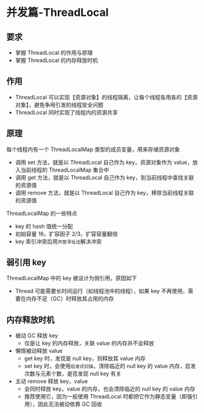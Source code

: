 # 并发篇-ThreadLocal


## 要求
- 掌握 ThreadLocal 的作用与原理
- 掌握 ThreadLocal 的内存释放时机

## 作用
- ThreadLocal 可以实现【资源对象】的线程隔离，让每个线程各用各的【资源对象】，避免争用引发的线程安全问题
- ThreadLocal 同时实现了线程内的资源共享

## 原理
每个线程内有一个 ThreadLocalMap 类型的成员变量，用来存储资源对象

- 调用 set 方法，就是以 ThreadLocal 自己作为 key，资源对象作为 value，放入当前线程的 ThreadLocalMap 集合中
- 调用 get 方法，就是以 ThreadLocal 自己作为 key，到当前线程中查找关联的资源值
- 调用 remove 方法，就是以 ThreadLocal 自己作为 key，移除当前线程关联的资源值

ThreadLocalMap 的一些特点

- key 的 hash 值统一分配
- 初始容量 16，扩容因子 2/3，扩容容量翻倍
- key 索引冲突后用`开放寻址法`解决冲突

## 弱引用 key

ThreadLocalMap 中的 key 被设计为弱引用，原因如下

- Thread 可能需要长时间运行（如线程池中的线程），如果 key 不再使用，需要在内存不足（GC）时释放其占用的内存

## 内存释放时机

- 被动 GC 释放 key
  - 仅是让 key 的内存释放，关联 value 的内存并不会释放
- 懒惰被动释放 value
  - get key 时，发现是 null key，则释放其 value 内存
  - set key 时，会使用`启发式扫描`，清除临近的 null key 的 value 内存，启发次数与元素个数，是否发现 null key 有关
- 主动 remove 释放 key，value
  - 会同时释放 key，value 的内存，也会清除临近的 null key 的 value 内存
  - 推荐使用它，因为一般使用 ThreadLocal 时都把它作为静态变量（即强引用），因此无法被动依靠 GC 回收

